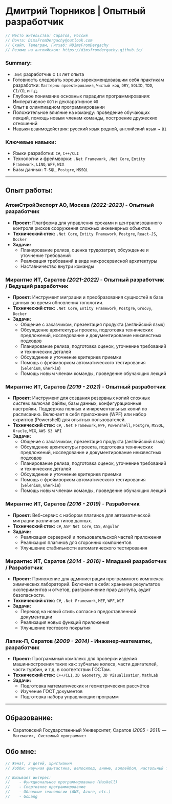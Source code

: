 # Дмитрий Тюрников | Опытный разработчик

``` csharp
// Место жительства: Саратов, Россия
// Почта: DimsFromDergachy@outlook.com
// Скайп, Телеграм, Гитхаб: @DimsFromDergachy
// Резюме на английском: https://dimsfromdergachy.github.io/
```

### Summary:

* `.Net` разработчик с `14` лет опыта
* Готовность следовать хорошо зарекомендовавшим себя практикам разработки: `Паттерны проектирования`, `Чистый код`, `DRY`, `SOLID`, `TDD`, `CI/CD`, и т.д.
* Глубокое понимание основных парадигм программирования: Императивное `ООП` и декларативное `ФП`
* Опыт в олимпиадном программировании
* Положительное влияние на команду: проведение обучающих лекций, помощь новым членам команды, построение дружеских отношений
* Навыки взаимодействия: русский язык родной, английский язык ~ `B1`

### Ключевые навыки:
* Языки разработки: `C#`, `C++/CLI`
* Технологии и фреймворки: `.Net Framework`, `.Net Core`, `Entity Framework`, `LINQ`, `WPF`, `WIX`
* Базы данных: `T-SQL`, `Postgre`, `MSSQL`

---
## Опыт работы:
### АтомСтройЭкспорт АО, Москва _(2022-2023)_ - Опытный разработчик

- **Проект:** Платформа для управления сроками и централизованного контроля рисков сооружения сложных инженерных объектов.
- **Технический стек:** `.Net Core`, `Entity Framework`, `Postgre`, `React-JS`, `Docker`
- **Задачи:**
    * Планирование релиза, оценка трудозатрат, обсуждение и уточнение требований
    * Реализация требований в виде микросервисной архитектуры
    * Наставничество внутри команды

### Мирантис ИТ, Саратов _(2021-2022)_ - Опытный разработчик / Ведущий разработчик

- **Проект:** Инструмент миграции и преобразования сущностей в базе данных во время обновления топологии.
- **Технический стек:** `.Net Core`, `Entity Framework`, `Postgre`, `Groovy`, `Docker`
- **Задачи:**
    * Общение с заказчиком, презентация продукта (английский язык)
    * Обсуждение архитектуры проекта, подготовка технических предложений, исследование и документирование неизвестных подходов
    * Планирование релиза, подготовка оценок, уточнение требований и технических деталей
    * Обсуждение и уточнение критериев приемки
    * Помощь с фреймворком автоматического тестирования (`Selenium`, `Gherkin`)
    * Помощь новым членам команды, проведение обучающих лекций

### Мирантис ИТ, Саратов _(2019 - 2021)_ - Опытный разработчик

- **Проект:** Инструмент для создания резервных копий сложных систем: включая файлы, базы данных, конфигурационные настройки. Поддержка полных и инкрементальных копий по расписанию. Включает в себя приложение (WPF) или набор скриптов (Powershell) для опытных пользователей.
- **Технический стек:** `C#`, `.Net Framework`, `WPF`, `Powershell`, `Postgre`, `MSSQL`, `Oracle`, `WIX`, `AWS S3 API`
- **Задачи:**
    * Общение с заказчиком, презентация продукта (английский язык)
    * Обсуждение архитектуры проекта, подготовка технических предложений, исследование и документирование неизвестных подходов
    * Планирование релиза, подготовка оценок, уточнение требований и технических деталей
    * Обсуждение и уточнение критериев приемки
    * Помощь с фреймворком автоматического тестирования (`Selenium`, `Gherkin`)
    * Помощь новым членам команды, проведение обучающих лекций

### Мирантис ИТ, Саратов _(2016 - 2019)_ - Разработчик

- **Проект:** Веб-сервис с набором плагинов для автоматической миграции различных типов данных.
- **Технический стек:** `C#`, `ASP Net Core`, `CSS`, `Angular`
- **Задачи:**
    * Реализация серверной и пользовательской частей приложения
    * Реализация плагинов для сторонних компонентов
    * Улучшение стабильности автоматического тестирования

### Мирантис ИТ, Саратов _(2014 - 2016)_ - Младший разработчик / Разработчик

- **Проект:** Приложение для администрации программного комплекса химических лабораторий. Включает в себя: хранение результатов экспериментов и отчетов, разграничение прав доступа, аудит безопасности.
- **Технический стек:** `C#`, `.Net Framework`, `MEF`, `WPF`, `WCF`
- **Задачи:**
    * Переход на новый стиль согласно предоставленной документации
    * Реализация новых функций приложения
    * Улучшение тестового покрытия

### Лапик-П, Саратов _(2009 - 2014)_ - Инженер-математик, разработчик

- **Проект:** Программный комплекс для проверки изделий машинностроения таких как: зубчатые колеса, части двигателей, части турбин, и т.д. в соответствии ГОСТам.
- **Технический стек:** `C++/CLI`, `3D Geometry`, `3D Visualisation`, `MathLab`
- **Задачи:**
    * Подготовка математических и геометрических рассчётов
    * Изучение ГОСТ документов
    * Подготовка набора управляющих программ

---
## Образование:
* Саратовский Государственный Университет, Саратов _(2005 - 2011)_ — `Математик, Системный программист`

## Обо мне:
``` csharp
// Женат, 2 детей, христианин
// Хобби: научная фантастика, велосипед, аниме, воллейбол, настольный теннис, настольный футбол, шахматы

// Вызывает интерес:
//    - Функциональное программирование (Haskell)
//    - Спортивное программирование
//    - Облачные технологии (AWS, Azure, etc.)
//    - GoLang
```

